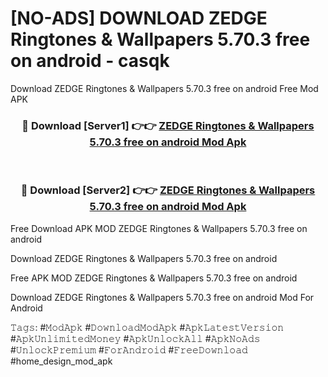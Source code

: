 # [NO-ADS] DOWNLOAD ZEDGE Ringtones & Wallpapers 5.70.3 free on android - casqk
Download ZEDGE Ringtones & Wallpapers 5.70.3 free on android Free Mod APK

<div align="center">
<h3>🔴 Download [Server1] 👉👉 <a href="https://apk-comot.site?title=ZEDGE_Ringtones_&_Wallpapers_5.70.3_free_on_android">ZEDGE Ringtones & Wallpapers 5.70.3 free on android Mod Apk</a></h3><br>

<h3>🔴 Download [Server2] 👉👉 <a href="https://apk-comot.site?title=ZEDGE_Ringtones_&_Wallpapers_5.70.3_free_on_android">ZEDGE Ringtones & Wallpapers 5.70.3 free on android Mod Apk</a></h3>
</div>


Free Download APK MOD ZEDGE Ringtones & Wallpapers 5.70.3 free on android

Download ZEDGE Ringtones & Wallpapers 5.70.3 free on android 

Free APK MOD ZEDGE Ringtones & Wallpapers 5.70.3 free on android 

Download ZEDGE Ringtones & Wallpapers 5.70.3 free on android Mod For Android

𝚃𝚊𝚐𝚜: #𝙼𝚘𝚍𝙰𝚙𝚔 #𝙳𝚘𝚠𝚗𝚕𝚘𝚊𝚍𝙼𝚘𝚍𝙰𝚙𝚔 #𝙰𝚙𝚔𝙻𝚊𝚝𝚎𝚜𝚝𝚅𝚎𝚛𝚜𝚒𝚘𝚗 #𝙰𝚙𝚔𝚄𝚗𝚕𝚒𝚖𝚒𝚝𝚎𝚍𝙼𝚘𝚗𝚎𝚢 #𝙰𝚙𝚔𝚄𝚗𝚕𝚘𝚌𝚔𝙰𝚕𝚕 #𝙰𝚙𝚔𝙽𝚘𝙰𝚍𝚜 #𝚄𝚗𝚕𝚘𝚌𝚔𝙿𝚛𝚎𝚖𝚒𝚞𝚖 #𝙵𝚘𝚛𝙰𝚗𝚍𝚛𝚘𝚒𝚍 #𝙵𝚛𝚎𝚎𝙳𝚘𝚠𝚗𝚕𝚘𝚊𝚍 #home_design_mod_apk